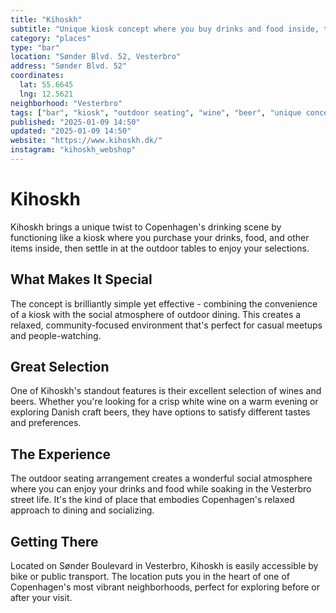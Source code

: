 ```yaml
---
title: "Kihoskh"
subtitle: "Unique kiosk concept where you buy drinks and food inside, then enjoy them at outdoor tables with great wine and beer selection."
category: "places"
type: "bar"
location: "Sønder Blvd. 52, Vesterbro"
address: "Sønder Blvd. 52"
coordinates:
  lat: 55.6645
  lng: 12.5621
neighborhood: "Vesterbro"
tags: ["bar", "kiosk", "outdoor seating", "wine", "beer", "unique concept", "vesterbro"]
published: "2025-01-09 14:50"
updated: "2025-01-09 14:50"
website: "https://www.kihoskh.dk/"
instagram: "kihoskh_webshop"
---
```


# Kihoskh

Kihoskh brings a unique twist to Copenhagen's drinking scene by functioning like a kiosk where you purchase your drinks, food, and other items inside, then settle in at the outdoor tables to enjoy your selections.

## What Makes It Special

The concept is brilliantly simple yet effective - combining the convenience of a kiosk with the social atmosphere of outdoor dining. This creates a relaxed, community-focused environment that's perfect for casual meetups and people-watching.

## Great Selection

One of Kihoskh's standout features is their excellent selection of wines and beers. Whether you're looking for a crisp white wine on a warm evening or exploring Danish craft beers, they have options to satisfy different tastes and preferences.

## The Experience

The outdoor seating arrangement creates a wonderful social atmosphere where you can enjoy your drinks and food while soaking in the Vesterbro street life. It's the kind of place that embodies Copenhagen's relaxed approach to dining and socializing.

## Getting There

Located on Sønder Boulevard in Vesterbro, Kihoskh is easily accessible by bike or public transport. The location puts you in the heart of one of Copenhagen's most vibrant neighborhoods, perfect for exploring before or after your visit.